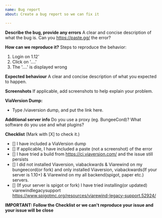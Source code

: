 ```yaml
---
name: Bug report
about: Create a bug report so we can fix it

---
```


**Describe the bug, provide any errors**
A clear and concise description of what the bug is. Can you https://paste.gg/ the error?

**How can we reproduce it?**
Steps to reproduce the behavior:
1. Login on 1.12'
2. Click on '....'
3. The '....' is displayed wrong

**Expected behaviour**
A clear and concise description of what you expected to happen.

**Screenshots**
If applicable, add screenshots to help explain your problem.

**ViaVersion Dump:**
- Type /viaversion dump, and put the link here.

**Additional server info**
Do you use a proxy (eg. BungeeCord)? What software do you use and what plugins?

**Checklist** (Mark with [X] to check it.)
- [] I have included a ViaVersion dump
- [] If applicable, I have included a paste (not a screenshot) of the error
- [] I have tried a build from https://ci.viaversion.com/ and the issue still persists
- [] I did not installed Viaversion, viabackwards & Viarewind on my bungeecord(or fork) and only installed Viaversion, viabackwards(If your server is 1.10+) & Viarewind on my all backend(spigot, paper etc.) servers.
- [] (If your server is spigot or fork) I have tried installing(or updated) viarewindlegacysupport https://www.spigotmc.org/resources/viarewind-legacy-support.52924/

**IMPORTANT: Follow the Checklist or we can't reproduce your issue and your issue will be close**
